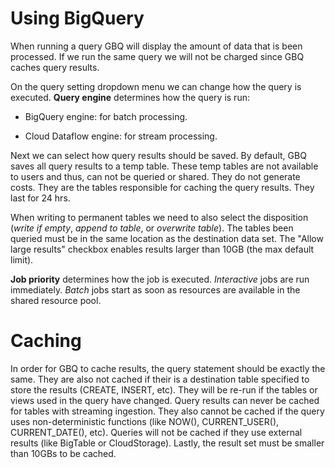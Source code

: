# Using BigQuery

When running a query GBQ will display the amount of data that is been processed. If we run the same query we will not be charged since GBQ caches query results.

On the query setting dropdown menu we can change how the query is executed. **Query engine** determines how the query is run: 

- BigQuery engine: for batch processing.

- Cloud Dataflow engine: for stream processing.

Next we can select how query results should be saved. By default, GBQ saves all query results to a temp table. These temp tables are not available to users and thus, can not be queried or shared. They do not generate costs. They are the tables responsible for caching the query results. They last for 24 hrs.

When writing to permanent tables we need to also select the disposition (*write if empty*, *append to table*, or *overwrite table*). The tables been queried must be in the same location as the destination data set. The "Allow large results" checkbox enables results larger than 10GB (the max default limit).

**Job priority** determines how the job is executed. *Interactive* jobs are run immediately. *Batch* jobs start as soon as resources are available in the shared resource pool.

# Caching

In order for GBQ to cache results, the query statement should be exactly the same. They are also not cached if their is a destination table specified to store the results (CREATE, INSERT, etc). They will be re-run if the tables or views used in the query have changed. Query results can never be cached for tables with streaming ingestion. They also cannot be cached if the query uses non-deterministic functions (like NOW(), CURRENT_USER(), CURRENT_DATE(), etc). Queries will not be cached if they use external results (like BigTable or CloudStorage). Lastly, the result set must be smaller than 10GBs to be cached.
